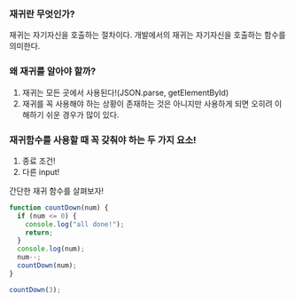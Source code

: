 ### 재귀란 무엇인가?

재귀는 자기자신을 호출하는 절차이다. 개발에서의 재귀는 자기자신을 호출하는 함수를 의미한다.

### 왜 재귀를 알아야 할까?

1. 재귀는 모든 곳에서 사용된다!(JSON.parse, getElementById)
2. 재귀를 꼭 사용해야 하는 상황이 존재하는 것은 아니지만 사용하게 되면 오히려 이해하기 쉬운 경우가 많이 있다.

### 재귀함수를 사용할 때 꼭 갖춰야 하는 두 가지 요소!

1. 종료 조건!
2. 다른 input!

간단한 재귀 함수를 살펴보자!

```javascript
function countDown(num) {
  if (num <= 0) {
    console.log("all done!");
    return;
  }
  console.log(num);
  num--;
  countDown(num);
}

countDown(3);
```
